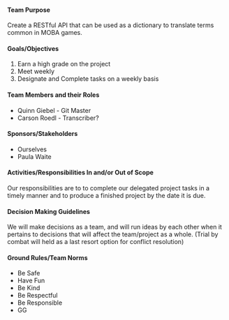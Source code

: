 #### Team Purpose
Create a RESTful API that can be used as a dictionary to translate terms common in MOBA games. 

#### Goals/Objectives
1. Earn a high grade on the project
2. Meet weekly
3. Designate and Complete tasks on a weekly basis

#### Team Members and their Roles
- Quinn Giebel - Git Master
- Carson Roedl - Transcriber?

#### Sponsors/Stakeholders
- Ourselves
- Paula Waite

#### Activities/Responsibilities In and/or Out of Scope
Our responsibilities are to to complete our delegated project tasks in a timely manner and to produce a finished project by the date
it is due.

#### Decision Making Guidelines
We will make decisions as a team, and will run ideas by each other when it pertains to decisions that will affect the team/project as a whole.
(Trial by combat will held as a last resort option for conflict resolution)

#### Ground Rules/Team Norms
- Be Safe
- Have Fun
- Be Kind
- Be Respectful
- Be Responsible
- GG
